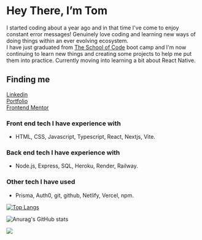 # Hey There, I’m Tom
I started coding about a year ago and in that time I've come to enjoy constant error messages! Genuinely love coding and learning new ways of doing things within an ever evolving ecosystem.\
I have just graduated from <a href='https://www.schoolofcode.co.uk/' target='_blank'>The School of Code</a> boot camp and I'm now continuing to learn new things and creating some projects to help me put them into practice. Currently moving into learning a bit about React Native.

## Finding me
<a href='https://www.linkedin.com/in/tom-birbeck/' target="_blank">Linkedin</a>\
<a href='https://portfolio-tombirbeck.vercel.app/' target="_blank">Portfolio</a>\
<a href='https://www.frontendmentor.io/profile/TomBirbeck' target="_blank">Frontend Mentor</a>

 ### Front end tech I have experience with
 - HTML, CSS, Javascript, Typescript, React, Nextjs, Vite.
 
 ### Back end tech I have experience with
 -  Node.js, Express, SQL, Heroku, Render, Railway. 
 
 ### Other tech I have used
 - Prisma, Auth0, git, github, Netlify, Vercel, npm. 

[![Top Langs](https://github-readme-stats.vercel.app/api/top-langs/?username=TomBirbeck&layout=compact&theme=tokyonight)](https://github.com/anuraghazra/github-readme-stats)

![Anurag's GitHub stats](https://github-readme-stats.vercel.app/api?username=TomBirbeck&show_icons=true&theme=tokyonight) 


<img src="https://www.codewars.com/users/TomBirbeck/badges/large"/>
<!---
TomBirbeck/TomBirbeck is a ✨ special ✨ repository because its `README.md` (this file) appears on your GitHub profile.
You can click the Preview link to take a look at your changes.
--->
